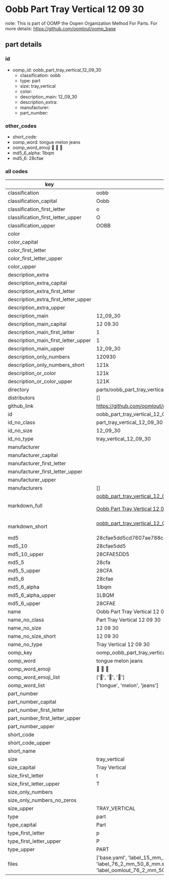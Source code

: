 # Oobb Part Tray Vertical 12 09 30  

note: This is part of OOMP the Oopen Organization Method For Parts. For more details: https://github.com/oomlout/oomp_base

##  part details





### id
* oomp_id: oobb_part_tray_vertical_12_09_30
  * classification: oobb
  * type: part
  * size: tray_vertical
  * color: 
  * description_main: 12_09_30
  * description_extra: 
  * manufacturer: 
  * part_number: 

### other_codes
* short_code: 
* oomp_word: tongue melon jeans
* oomp_word_emoji :tongue: :melon: :jeans:
* md5_6_alpha: 1lbqm
* md5_6: 28cfae

### all codes 
| key | value |  
| --- | --- |  
| classification | oobb |  
| classification_capital | Oobb |  
| classification_first_letter | o |  
| classification_first_letter_upper | O |  
| classification_upper | OOBB |  
| color |  |  
| color_capital |  |  
| color_first_letter |  |  
| color_first_letter_upper |  |  
| color_upper |  |  
| description_extra |  |  
| description_extra_capital |  |  
| description_extra_first_letter |  |  
| description_extra_first_letter_upper |  |  
| description_extra_upper |  |  
| description_main | 12_09_30 |  
| description_main_capital | 12 09.30 |  
| description_main_first_letter | 1 |  
| description_main_first_letter_upper | 1 |  
| description_main_upper | 12_09_30 |  
| description_only_numbers | 120930 |  
| description_only_numbers_short | 121k |  
| description_or_color | 121k |  
| description_or_color_upper | 121K |  
| directory | parts/oobb_part_tray_vertical_12_09_30 |  
| distributors | [] |  
| github_link | https://github.com/oomlout/oomlout_oomp_part_src/tree/main/parts/oobb_part_tray_vertical_12_09_30/working |  
| id | oobb_part_tray_vertical_12_09_30 |  
| id_no_class | part_tray_vertical_12_09_30 |  
| id_no_size | 12_09_30 |  
| id_no_type | tray_vertical_12_09_30 |  
| manufacturer |  |  
| manufacturer_capital |  |  
| manufacturer_first_letter |  |  
| manufacturer_first_letter_upper |  |  
| manufacturer_upper |  |  
| manufacturers | [] |  
| markdown_full | [oobb_part_tray_vertical_12_09_30](https://github.com/oomlout/oomlout_oomp_part_src/tree/main/parts/oobb_part_tray_vertical_12_09_30/working)<br>[](https://github.com/oomlout/oomlout_oomp_part_src/tree/main/parts/oobb_part_tray_vertical_12_09_30/working)<br>[Oobb Part Tray Vertical 12 09 30](https://github.com/oomlout/oomlout_oomp_part_src/tree/main/parts/oobb_part_tray_vertical_12_09_30/working)<br><br> |  
| markdown_short | [oobb_part_tray_vertical_12_09_30](https://github.com/oomlout/oomlout_oomp_part_src/tree/main/parts/oobb_part_tray_vertical_12_09_30/working)<br><br> |  
| md5 | 28cfae5dd5cd7607ae788ca123d7bffc |  
| md5_10 | 28cfae5dd5 |  
| md5_10_upper | 28CFAE5DD5 |  
| md5_5 | 28cfa |  
| md5_5_upper | 28CFA |  
| md5_6 | 28cfae |  
| md5_6_alpha | 1lbqm |  
| md5_6_alpha_upper | 1LBQM |  
| md5_6_upper | 28CFAE |  
| name | Oobb Part Tray Vertical 12 09 30 |  
| name_no_class | Part Tray Vertical 12 09 30 |  
| name_no_size | 12 09 30 |  
| name_no_size_short | 12 09 30 |  
| name_no_type | Tray Vertical 12 09 30 |  
| oomp_key | oomp_oobb_part_tray_vertical_12_09_30 |  
| oomp_word | tongue melon jeans |  
| oomp_word_emoji | :tongue: :melon: :jeans: |  
| oomp_word_emoji_list | [':tongue:', ':melon:', ':jeans:'] |  
| oomp_word_list | ['tongue', 'melon', 'jeans'] |  
| part_number |  |  
| part_number_capital |  |  
| part_number_first_letter |  |  
| part_number_first_letter_upper |  |  
| part_number_upper |  |  
| short_code |  |  
| short_code_upper |  |  
| short_name |  |  
| size | tray_vertical |  
| size_capital | Tray Vertical |  
| size_first_letter | t |  
| size_first_letter_upper | T |  
| size_only_numbers |  |  
| size_only_numbers_no_zeros |  |  
| size_upper | TRAY_VERTICAL |  
| type | part |  
| type_capital | Part |  
| type_first_letter | p |  
| type_first_letter_upper | P |  
| type_upper | PART |  
| files | ['base.yaml', 'label_15_mm_30_mm.pdf', 'label_15_mm_30_mm.svg', 'label_76_2_mm_50_8_mm.pdf', 'label_76_2_mm_50_8_mm.svg', 'label_oomlout_76_2_mm_50_8_mm.pdf', 'label_oomlout_76_2_mm_50_8_mm.svg', 'readme.md', 'working.json', 'working.yaml'] |  
